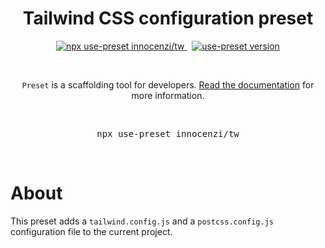 <p align="center">
  <h1 align="center">Tailwind CSS configuration preset</h1>
  <p align="center">
    <a href="https://github.com/use-preset/use-preset/releases">
      <img alt="npx use-preset innocenzi/tw" src="https://img.shields.io/badge/use--preset-innocenzi--tw-blue?style=flat-square">
    </a>
    &nbsp;
    <a href="https://www.npmjs.com/package/use-preset">
      <img alt="use-preset version" src="https://img.shields.io/npm/v/use-preset?color=32c854&style=flat-square&label=use-preset">
    </a>
  </p>
  <br />
  <p align="center">
    <code>Preset</code> is a scaffolding tool for developers. <a href="https://docs.usepreset.dev/">Read the documentation</a> for more information.
  </p>
  <br />
  <pre align="center">npx use-preset innocenzi/tw</pre>
  &nbsp;
<p>

# About

This preset adds a `tailwind.config.js` and a `postcss.config.js` configuration file to the current project.
